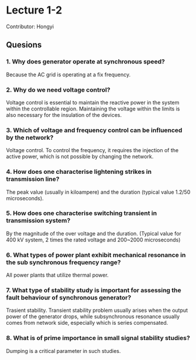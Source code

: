 # Lecture 1-2

Contributor: Hongyi

## Quesions

### 1. Why does generator operate at synchronous speed?

Because the AC grid is operating at a fix frequency.

### 2. Why do we need voltage control?

Voltage control is essential to maintain the reactive power in the system within the controllable region. Maintaining the voltage within the limits is also necessary for the insulation of the devices.

### 3. Which of voltage and frequency control can be influenced by the network?

Voltage control. To control the frequency, it requires the injection of the active power, which is not possible by changing the network.

### 4. How does one characterise lightening strikes in transmission line?

The peak value (usually in kiloampere) and the duration (typical value 1.2/50 microseconds).

### 5. How does one characterise switching transient in transmission system?

By the magnitude of the over voltage and the duration. (Typical value for 400 kV system, 2 times the rated voltage and 200~2000 microseconds)

### 6. What types of power plant exhibit mechanical resonance in the sub synchronous frequency range?

All power plants that utilize thermal power.

### 7. What type of stability study is important for assessing the fault behaviour of synchronous generator?

Trasient stability. Transient stability problem usually arises when the output power of the generator drops, while subsynchronous resonance usually comes from network side, especially which is series compensated.

### 8. What is of prime importance in small signal stability studies? 

Dumping is a critical parameter in such studies.

